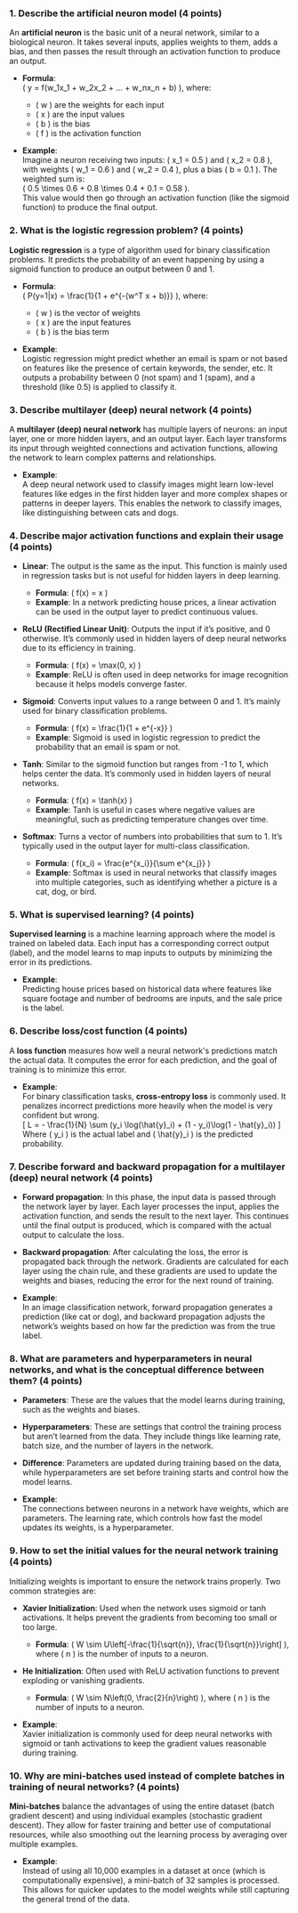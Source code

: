 ### 1. Describe the artificial neuron model (4 points)
An **artificial neuron** is the basic unit of a neural network, similar to a biological neuron. It takes several inputs, applies weights to them, adds a bias, and then passes the result through an activation function to produce an output.

- **Formula**:  
  \( y = f(w_1x_1 + w_2x_2 + ... + w_nx_n + b) \), where:
  - \( w \) are the weights for each input
  - \( x \) are the input values
  - \( b \) is the bias
  - \( f \) is the activation function

- **Example**:  
  Imagine a neuron receiving two inputs: \( x_1 = 0.5 \) and \( x_2 = 0.8 \), with weights \( w_1 = 0.6 \) and \( w_2 = 0.4 \), plus a bias \( b = 0.1 \). The weighted sum is:  
  \( 0.5 \times 0.6 + 0.8 \times 0.4 + 0.1 = 0.58 \).  
  This value would then go through an activation function (like the sigmoid function) to produce the final output.

### 2. What is the logistic regression problem? (4 points)
**Logistic regression** is a type of algorithm used for binary classification problems. It predicts the probability of an event happening by using a sigmoid function to produce an output between 0 and 1.

- **Formula**:  
  \( P(y=1|x) = \frac{1}{1 + e^{-(w^T x + b)}} \), where:
  - \( w \) is the vector of weights
  - \( x \) are the input features
  - \( b \) is the bias term
  
- **Example**:  
  Logistic regression might predict whether an email is spam or not based on features like the presence of certain keywords, the sender, etc. It outputs a probability between 0 (not spam) and 1 (spam), and a threshold (like 0.5) is applied to classify it.

### 3. Describe multilayer (deep) neural network (4 points)
A **multilayer (deep) neural network** has multiple layers of neurons: an input layer, one or more hidden layers, and an output layer. Each layer transforms its input through weighted connections and activation functions, allowing the network to learn complex patterns and relationships.

- **Example**:  
  A deep neural network used to classify images might learn low-level features like edges in the first hidden layer and more complex shapes or patterns in deeper layers. This enables the network to classify images, like distinguishing between cats and dogs.

### 4. Describe major activation functions and explain their usage (4 points)
- **Linear**: The output is the same as the input. This function is mainly used in regression tasks but is not useful for hidden layers in deep learning.
  - **Formula**: \( f(x) = x \)
  - **Example**: In a network predicting house prices, a linear activation can be used in the output layer to predict continuous values.

- **ReLU (Rectified Linear Unit)**: Outputs the input if it’s positive, and 0 otherwise. It’s commonly used in hidden layers of deep neural networks due to its efficiency in training.
  - **Formula**: \( f(x) = \max(0, x) \)
  - **Example**: ReLU is often used in deep networks for image recognition because it helps models converge faster.

- **Sigmoid**: Converts input values to a range between 0 and 1. It’s mainly used for binary classification problems.
  - **Formula**: \( f(x) = \frac{1}{1 + e^{-x}} \)
  - **Example**: Sigmoid is used in logistic regression to predict the probability that an email is spam or not.

- **Tanh**: Similar to the sigmoid function but ranges from -1 to 1, which helps center the data. It’s commonly used in hidden layers of neural networks.
  - **Formula**: \( f(x) = \tanh(x) \)
  - **Example**: Tanh is useful in cases where negative values are meaningful, such as predicting temperature changes over time.

- **Softmax**: Turns a vector of numbers into probabilities that sum to 1. It’s typically used in the output layer for multi-class classification.
  - **Formula**: \( f(x_i) = \frac{e^{x_i}}{\sum e^{x_j}} \)
  - **Example**: Softmax is used in neural networks that classify images into multiple categories, such as identifying whether a picture is a cat, dog, or bird.

### 5. What is supervised learning? (4 points)
**Supervised learning** is a machine learning approach where the model is trained on labeled data. Each input has a corresponding correct output (label), and the model learns to map inputs to outputs by minimizing the error in its predictions.

- **Example**:  
  Predicting house prices based on historical data where features like square footage and number of bedrooms are inputs, and the sale price is the label.

### 6. Describe loss/cost function (4 points)
A **loss function** measures how well a neural network's predictions match the actual data. It computes the error for each prediction, and the goal of training is to minimize this error.

- **Example**:  
  For binary classification tasks, **cross-entropy loss** is commonly used. It penalizes incorrect predictions more heavily when the model is very confident but wrong.  
  \[
  L = - \frac{1}{N} \sum (y_i \log(\hat{y}_i) + (1 - y_i)\log(1 - \hat{y}_i))
  \]
  Where \( y_i \) is the actual label and \( \hat{y}_i \) is the predicted probability.

### 7. Describe forward and backward propagation for a multilayer (deep) neural network (4 points)
- **Forward propagation**: In this phase, the input data is passed through the network layer by layer. Each layer processes the input, applies the activation function, and sends the result to the next layer. This continues until the final output is produced, which is compared with the actual output to calculate the loss.
  
- **Backward propagation**: After calculating the loss, the error is propagated back through the network. Gradients are calculated for each layer using the chain rule, and these gradients are used to update the weights and biases, reducing the error for the next round of training.

- **Example**:  
  In an image classification network, forward propagation generates a prediction (like cat or dog), and backward propagation adjusts the network’s weights based on how far the prediction was from the true label.

### 8. What are parameters and hyperparameters in neural networks, and what is the conceptual difference between them? (4 points)
- **Parameters**: These are the values that the model learns during training, such as the weights and biases.
  
- **Hyperparameters**: These are settings that control the training process but aren’t learned from the data. They include things like learning rate, batch size, and the number of layers in the network.

- **Difference**: Parameters are updated during training based on the data, while hyperparameters are set before training starts and control how the model learns.

- **Example**:  
  The connections between neurons in a network have weights, which are parameters. The learning rate, which controls how fast the model updates its weights, is a hyperparameter.

### 9. How to set the initial values for the neural network training (4 points)
Initializing weights is important to ensure the network trains properly. Two common strategies are:
- **Xavier Initialization**: Used when the network uses sigmoid or tanh activations. It helps prevent the gradients from becoming too small or too large.
  - **Formula**: \( W \sim U\left[-\frac{1}{\sqrt{n}}, \frac{1}{\sqrt{n}}\right] \), where \( n \) is the number of inputs to a neuron.

- **He Initialization**: Often used with ReLU activation functions to prevent exploding or vanishing gradients.
  - **Formula**: \( W \sim N\left(0, \frac{2}{n}\right) \), where \( n \) is the number of inputs to a neuron.

- **Example**:  
  Xavier initialization is commonly used for deep neural networks with sigmoid or tanh activations to keep the gradient values reasonable during training.

### 10. Why are mini-batches used instead of complete batches in training of neural networks? (4 points)
**Mini-batches** balance the advantages of using the entire dataset (batch gradient descent) and using individual examples (stochastic gradient descent). They allow for faster training and better use of computational resources, while also smoothing out the learning process by averaging over multiple examples.

- **Example**:  
  Instead of using all 10,000 examples in a dataset at once (which is computationally expensive), a mini-batch of 32 samples is processed. This allows for quicker updates to the model weights while still capturing the general trend of the data.